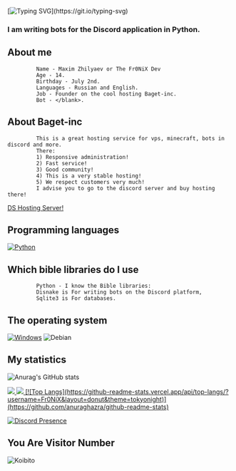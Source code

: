 [![Typing SVG](https://readme-typing-svg.herokuapp.com?color=%e292ee&lines=Hi!+My+name+is+Maxim+or+The_Fr0NiX_Dev!)](https://git.io/typing-svg)

### I am writing bots for the Discord application in Python.

## About me
             Name - Maxim Zhilyaev or The Fr0NiX Dev
             Age - 14.
             Birthday - July 2nd.
             Languages - Russian and English.
             Job - Founder on the cool hosting Baget-inc.
             Bot - </blank>.

## About Baget-inc
             This is a great hosting service for vps, minecraft, bots in discord and more.
             There: 
             1) Responsive administration!
             2) Fast service!
             3) Good community!
             4) This is a very stable hosting! 
             5) We respect customers very much!
             I advise you to go to the discord server and buy hosting there!

[DS Hosting Server!](https://discord.gg/cq68fVcdkH)


## Programming languages
  [![Python](https://img.shields.io/badge/python-3670A0?style=for-the-badge&logo=python&logoColor=ffdd54)](https://www.python.org/)

## Which bible libraries do I use
             Python - I know the Bible libraries:
             Disnake is For writing bots on the Discord platform,
             Sqlite3 is For databases.

## The operating system
  [![Windows](https://img.shields.io/badge/Windows-0078D6?style=for-the-badge&logo=windows&logoColor=white)](https://www.microsoft.com/en-us/windows)
  ![Debian](https://img.shields.io/badge/Debian-D70A53?style=for-the-badge&logo=debian&logoColor=white)

## My statistics
![Anurag's GitHub stats](https://github-readme-stats.vercel.app/api?username=Fr0NiX&theme=tokyonight&show_icons=true&title_color=gruvbox)


<a href="https://github.com/Fr0NiX/github-stats">
<img src="https://github.com/Fr0NiX/github-stats/blob/master/generated/overview.svg#gh-dark-mode-only" />
<img src="https://github.com/Fr0NiX/github-stats/blob/master/generated/languages.svg#gh-dark-mode-only" />
[![Top Langs](https://github-readme-stats.vercel.app/api/top-langs/?username=Fr0NiX&layout=donut&theme=tokyonight)](https://github.com/anuraghazra/github-readme-stats)

[![Discord Presence](https://lanyard.cnrad.dev/api/939055674615287838)](https://discord.com/users/806151791146041344)

## You Are Visitor Number

![Koibito](https://koibito.qweme.dev/@Kybikcube?scale=2&theme=chainsaw-man&length=6)
